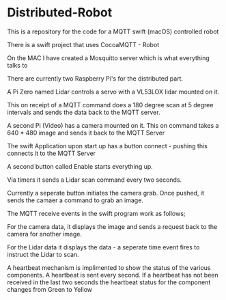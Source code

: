 # Distributed-Robot
This is a repository for the code for a MQTT swift (macOS) controlled robot

There is a swift project that uses CocoaMQTT - Robot

On the MAC I have created a Mosquitto server which is what everything talks to

There are currently two Raspberry Pi's for the distributed part.

A Pi Zero named Lidar controls a servo with a VL53LOX lidar mounted on it.

This on receipt of a MQTT command does a 180 degree scan at 5 degree intervals and sends the data back to the MQTT server.

A second Pi (Video) has a camera mounted on it. This on command takes a 640 * 480 image and sends it back to the MQTT Server 

The swift Application upon start up has a button connect - pushing this connects it to the MQTT Server

A second button called Enable starts everything up.

Via timers it sends a Lidar scan command every two seconds.

Currently a seperate button initiates the camera grab. Once pushed, it sends the camaer a command to grab an image.

The MQTT receive events in the swift program work as follows;

For the camera data, it displays the image and sends a request back to the camera for another image.

For the Lidar data it displays the data - a seperate time event fires to instruct the Lidar to scan.

A heartbeat mechanism is implimented to show the status of the various components. A heartbeat is sent every second. If a heartbeat has not been received in the last two seconds the heartbeat status for the component changes from Green to Yellow

